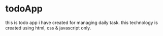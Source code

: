 # todoApp
this is todo app i have created for managing daily task. this technology is created using html, css &amp; javascript only.
